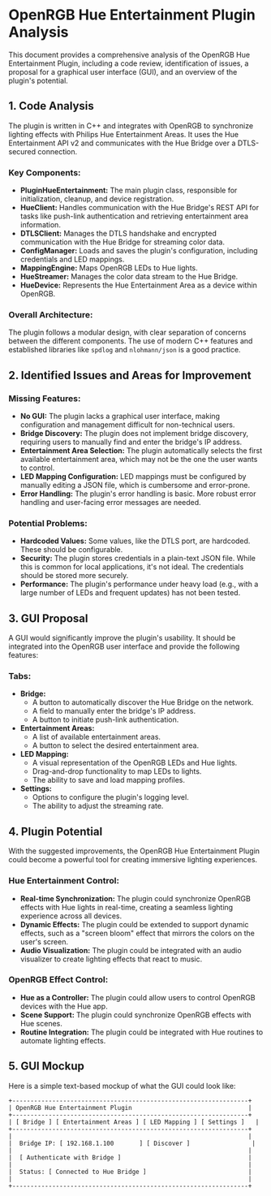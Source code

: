 # OpenRGB Hue Entertainment Plugin Analysis

This document provides a comprehensive analysis of the OpenRGB Hue Entertainment Plugin, including a code review, identification of issues, a proposal for a graphical user interface (GUI), and an overview of the plugin's potential.

## 1. Code Analysis

The plugin is written in C++ and integrates with OpenRGB to synchronize lighting effects with Philips Hue Entertainment Areas. It uses the Hue Entertainment API v2 and communicates with the Hue Bridge over a DTLS-secured connection.

### Key Components:

-   **PluginHueEntertainment:** The main plugin class, responsible for initialization, cleanup, and device registration.
-   **HueClient:** Handles communication with the Hue Bridge's REST API for tasks like push-link authentication and retrieving entertainment area information.
-   **DTLSClient:** Manages the DTLS handshake and encrypted communication with the Hue Bridge for streaming color data.
-   **ConfigManager:** Loads and saves the plugin's configuration, including credentials and LED mappings.
-   **MappingEngine:** Maps OpenRGB LEDs to Hue lights.
-   **HueStreamer:** Manages the color data stream to the Hue Bridge.
-   **HueDevice:** Represents the Hue Entertainment Area as a device within OpenRGB.

### Overall Architecture:

The plugin follows a modular design, with clear separation of concerns between the different components. The use of modern C++ features and established libraries like `spdlog` and `nlohmann/json` is a good practice.

## 2. Identified Issues and Areas for Improvement

### Missing Features:

-   **No GUI:** The plugin lacks a graphical user interface, making configuration and management difficult for non-technical users.
-   **Bridge Discovery:** The plugin does not implement bridge discovery, requiring users to manually find and enter the bridge's IP address.
-   **Entertainment Area Selection:** The plugin automatically selects the first available entertainment area, which may not be the one the user wants to control.
-   **LED Mapping Configuration:** LED mappings must be configured by manually editing a JSON file, which is cumbersome and error-prone.
-   **Error Handling:** The plugin's error handling is basic. More robust error handling and user-facing error messages are needed.

### Potential Problems:

-   **Hardcoded Values:** Some values, like the DTLS port, are hardcoded. These should be configurable.
-   **Security:** The plugin stores credentials in a plain-text JSON file. While this is common for local applications, it's not ideal. The credentials should be stored more securely.
-   **Performance:** The plugin's performance under heavy load (e.g., with a large number of LEDs and frequent updates) has not been tested.

## 3. GUI Proposal

A GUI would significantly improve the plugin's usability. It should be integrated into the OpenRGB user interface and provide the following features:

### Tabs:

-   **Bridge:**
    -   A button to automatically discover the Hue Bridge on the network.
    -   A field to manually enter the bridge's IP address.
    -   A button to initiate push-link authentication.
-   **Entertainment Areas:**
    -   A list of available entertainment areas.
    -   A button to select the desired entertainment area.
-   **LED Mapping:**
    -   A visual representation of the OpenRGB LEDs and Hue lights.
    -   Drag-and-drop functionality to map LEDs to lights.
    -   The ability to save and load mapping profiles.
-   **Settings:**
    -   Options to configure the plugin's logging level.
    -   The ability to adjust the streaming rate.

## 4. Plugin Potential

With the suggested improvements, the OpenRGB Hue Entertainment Plugin could become a powerful tool for creating immersive lighting experiences.

### Hue Entertainment Control:

-   **Real-time Synchronization:** The plugin could synchronize OpenRGB effects with Hue lights in real-time, creating a seamless lighting experience across all devices.
-   **Dynamic Effects:** The plugin could be extended to support dynamic effects, such as a "screen bloom" effect that mirrors the colors on the user's screen.
-   **Audio Visualization:** The plugin could be integrated with an audio visualizer to create lighting effects that react to music.

### OpenRGB Effect Control:

-   **Hue as a Controller:** The plugin could allow users to control OpenRGB devices with the Hue app.
-   **Scene Support:** The plugin could synchronize OpenRGB effects with Hue scenes.
-   **Routine Integration:** The plugin could be integrated with Hue routines to automate lighting effects.

## 5. GUI Mockup

Here is a simple text-based mockup of what the GUI could look like:

```
+-----------------------------------------------------------------+
| OpenRGB Hue Entertainment Plugin                                |
+-----------------------------------------------------------------+
| [ Bridge ] [ Entertainment Areas ] [ LED Mapping ] [ Settings ]   |
+-----------------------------------------------------------------+
|                                                                 |
|  Bridge IP: [ 192.168.1.100       ] [ Discover ]                 |
|                                                                 |
|  [ Authenticate with Bridge ]                                   |
|                                                                 |
|  Status: [ Connected to Hue Bridge ]                            |
|                                                                 |
+-----------------------------------------------------------------+
```
